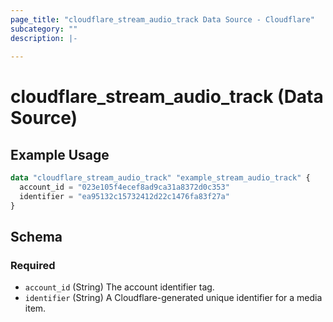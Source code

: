 ```yaml
---
page_title: "cloudflare_stream_audio_track Data Source - Cloudflare"
subcategory: ""
description: |-
  
---
```


# cloudflare_stream_audio_track (Data Source)



## Example Usage

```terraform
data "cloudflare_stream_audio_track" "example_stream_audio_track" {
  account_id = "023e105f4ecef8ad9ca31a8372d0c353"
  identifier = "ea95132c15732412d22c1476fa83f27a"
}
```

<!-- schema generated by tfplugindocs -->
## Schema

### Required

- `account_id` (String) The account identifier tag.
- `identifier` (String) A Cloudflare-generated unique identifier for a media item.


